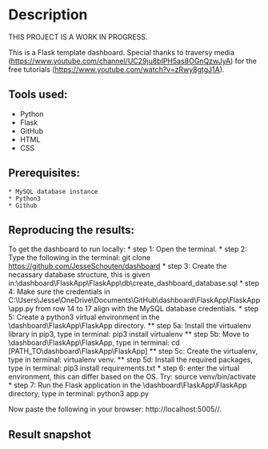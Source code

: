 # Description
THIS PROJECT IS A WORK IN PROGRESS.

This is a Flask template dashboard. Special thanks to traversy media (https://www.youtube.com/channel/UC29ju8bIPH5as8OGnQzwJyA) for the free tutorials (https://www.youtube.com/watch?v=zRwy8gtgJ1A). 

## Tools used:
   * Python
   * Flask
   * GitHub
   * HTML
   * CSS

## Prerequisites:
	* MySQL database instance
	* Python3 
	* Github

## Reproducing the results:
To get the dashboard to run locally:
	* step 1: Open the terminal.
	* step 2: Type the following in the terminal: git clone https://github.com/JesseSchouten/dashboard
	* step 3: Create the necassary database structure, this is given in:\dashboard\FlaskApp\FlaskApp\db\create_dashboard_database.sql
	* step 4: Make sure the credentials in C:\Users\Jesse\OneDrive\Documents\GitHub\dashboard\FlaskApp\FlaskApp\app.py from row 14 to 17 align with the MySQL database credentials.
	* step 5: Create a python3 virtual environment in the \dashboard\FlaskApp\FlaskApp directory.
	** step 5a: Install the virtualenv library in pip3, type in terminal: pip3 install virtualenv 
	** step 5b: Move to \dashboard\FlaskApp\FlaskApp, type in terminal: cd [PATH_TO\dashboard\FlaskApp\FlaskApp]
	** step 5c: Create the virtualenv, type in terminal: virtualenv venv.
	** step 5d: Install the required packages, type in terminal: pip3 install requirements.txt 
	* step 6: enter the virtual environment, this can differ based on the OS. Try: source venv/bin/activate
	* step 7: Run the Flask application in the \dashboard\FlaskApp\FlaskApp directory, type in terminal: python3 app.py

Now paste the following in your browser: http://localhost:5005//.

## Result snapshot